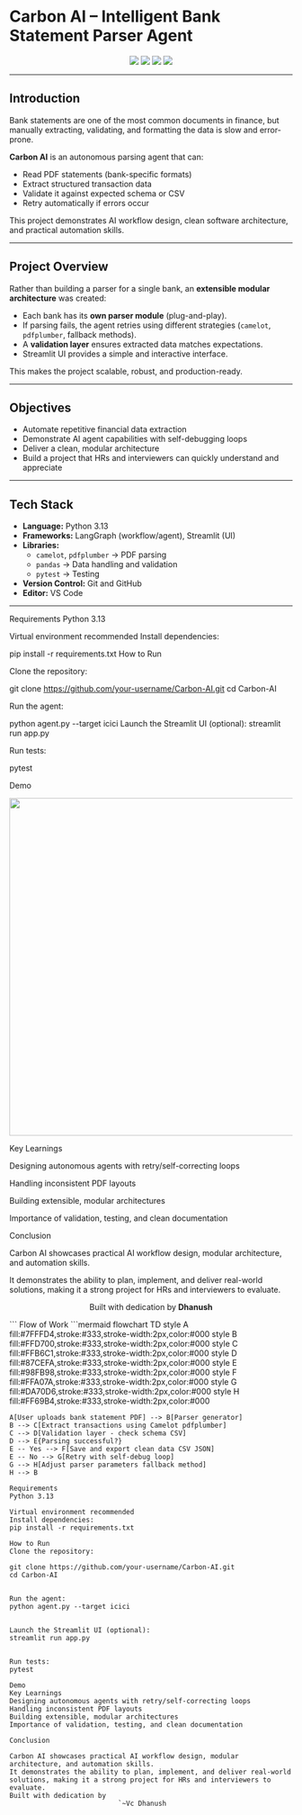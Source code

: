 # Carbon AI – Intelligent Bank Statement Parser Agent

<p align="center">
  <img src="https://img.shields.io/badge/Python-3.13-blue?style=for-the-badge&logo=python" />
  <img src="https://img.shields.io/badge/Framework-LangGraph%20%7C%20Streamlit-green?style=for-the-badge" />
  <img src="https://img.shields.io/badge/Status-Completed-success?style=for-the-badge" />
  <img src="https://img.shields.io/badge/Focus-AI%20and%20Automation-orange?style=for-the-badge" />
</p>

---

## Introduction  

Bank statements are one of the most common documents in finance, but manually extracting, validating, and formatting the data is slow and error-prone.  

**Carbon AI** is an autonomous parsing agent that can:  

- Read PDF statements (bank-specific formats)  
- Extract structured transaction data  
- Validate it against expected schema or CSV  
- Retry automatically if errors occur  

This project demonstrates AI workflow design, clean software architecture, and practical automation skills.

---

## Project Overview  

Rather than building a parser for a single bank, an **extensible modular architecture** was created:  

- Each bank has its **own parser module** (plug-and-play).  
- If parsing fails, the agent retries using different strategies (`camelot`, `pdfplumber`, fallback methods).  
- A **validation layer** ensures extracted data matches expectations.  
- Streamlit UI provides a simple and interactive interface.  

This makes the project scalable, robust, and production-ready.

---

## Objectives  

- Automate repetitive financial data extraction  
- Demonstrate AI agent capabilities with self-debugging loops  
- Deliver a clean, modular architecture  
- Build a project that HRs and interviewers can quickly understand and appreciate  

---

## Tech Stack  

- **Language:** Python 3.13  
- **Frameworks:** LangGraph (workflow/agent), Streamlit (UI)  
- **Libraries:**  
  - `camelot`, `pdfplumber` → PDF parsing  
  - `pandas` → Data handling and validation  
  - `pytest` → Testing  
- **Version Control:** Git and GitHub  
- **Editor:** VS Code  

---





Requirements
Python 3.13

Virtual environment recommended
Install dependencies:

pip install -r requirements.txt
How to Run

Clone the repository:

git clone https://github.com/your-username/Carbon-AI.git
cd Carbon-AI


Run the agent:

python agent.py --target icici
Launch the Streamlit UI (optional):
streamlit run app.py


Run tests:

pytest

Demo
<p align="center"> <img src="https://github.com/vc-dhanush/Karbon-ai-challenge" width="600" /> </p>
Key Learnings

Designing autonomous agents with retry/self-correcting loops

Handling inconsistent PDF layouts

Building extensible, modular architectures

Importance of validation, testing, and clean documentation

Conclusion

Carbon AI showcases practical AI workflow design, modular architecture, and automation skills.

It demonstrates the ability to plan, implement, and deliver real-world solutions, making it a strong project for HRs and interviewers to evaluate.

<p align="center">Built with dedication by <b>Dhanush</b></p> ```
Flow of Work
```mermaid
flowchart TD
    style A fill:#7FFFD4,stroke:#333,stroke-width:2px,color:#000
    style B fill:#FFD700,stroke:#333,stroke-width:2px,color:#000
    style C fill:#FFB6C1,stroke:#333,stroke-width:2px,color:#000
    style D fill:#87CEFA,stroke:#333,stroke-width:2px,color:#000
    style E fill:#98FB98,stroke:#333,stroke-width:2px,color:#000
    style F fill:#FFA07A,stroke:#333,stroke-width:2px,color:#000
    style G fill:#DA70D6,stroke:#333,stroke-width:2px,color:#000
    style H fill:#FF69B4,stroke:#333,stroke-width:2px,color:#000

    A[User uploads bank statement PDF] --> B[Parser generator]
    B --> C[Extract transactions using Camelot pdfplumber]
    C --> D[Validation layer - check schema CSV]
    D --> E{Parsing successful?}
    E -- Yes --> F[Save and export clean data CSV JSON]
    E -- No --> G[Retry with self-debug loop]
    G --> H[Adjust parser parameters fallback method]
    H --> B
```
Requirements
Python 3.13

Virtual environment recommended
Install dependencies:
pip install -r requirements.txt

How to Run
Clone the repository:

git clone https://github.com/your-username/Carbon-AI.git
cd Carbon-AI


Run the agent:
python agent.py --target icici


Launch the Streamlit UI (optional):
streamlit run app.py


Run tests:
pytest

Demo
Key Learnings
Designing autonomous agents with retry/self-correcting loops
Handling inconsistent PDF layouts
Building extensible, modular architectures
Importance of validation, testing, and clean documentation

Conclusion

Carbon AI showcases practical AI workflow design, modular architecture, and automation skills.
It demonstrates the ability to plan, implement, and deliver real-world solutions, making it a strong project for HRs and interviewers to evaluate.
Built with dedication by    
                           `~Vc Dhanush
